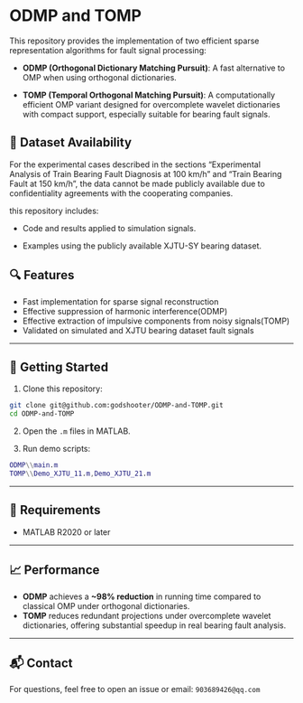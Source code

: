 # ODMP and TOMP

This repository provides the implementation of two efficient sparse representation algorithms for fault signal processing:

- **ODMP (Orthogonal Dictionary Matching Pursuit)**: A fast alternative to OMP when using orthogonal dictionaries.

- **TOMP (Temporal Orthogonal Matching Pursuit)**: A computationally efficient OMP variant designed for overcomplete wavelet dictionaries with compact support, especially suitable for bearing fault signals.


## 📄 Dataset Availability

For the experimental cases described in the sections “Experimental Analysis of Train Bearing Fault Diagnosis at 100 km/h” and “Train Bearing Fault at 150 km/h”, the data cannot be made publicly available due to confidentiality agreements with the cooperating companies.

this repository includes:

- Code and results applied to simulation signals.

- Examples using the publicly available XJTU-SY bearing dataset.

## 🔍 Features

- Fast implementation for sparse signal reconstruction
- Effective suppression of harmonic interference(ODMP)
- Effective extraction of impulsive components from noisy signals(TOMP)
- Validated on simulated and XJTU bearing dataset fault signals

---

## 🚀 Getting Started

1. Clone this repository:

```bash
git clone git@github.com:godshooter/ODMP-and-TOMP.git
cd ODMP-and-TOMP
```

2. Open the `.m` files in MATLAB.

3. Run demo scripts:
```matlab
ODMP\\main.m
TOMP\\Demo_XJTU_11.m,Demo_XJTU_21.m
```

---

## 🧪 Requirements

- MATLAB R2020 or later

---

## 📈 Performance

- **ODMP** achieves a **~98% reduction** in running time compared to classical OMP under orthogonal dictionaries.
- **TOMP** reduces redundant projections under overcomplete wavelet dictionaries, offering substantial speedup in real bearing fault analysis.

---

## 📬 Contact

For questions, feel free to open an issue or email: `903689426@qq.com`
